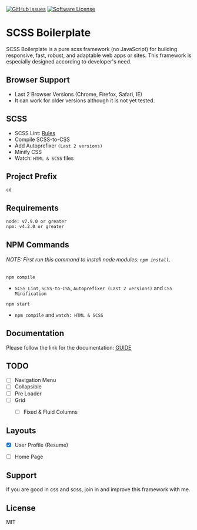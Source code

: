 [![GitHub issues](https://img.shields.io/github/issues/imransilvake/SCSS-Boilerplate.svg)](https://github.com/imransilvake/SCSS-Boilerplate/issues)
[![Software License](https://img.shields.io/badge/license-MIT-blue.svg)](LICENSE)


# SCSS Boilerplate
SCSS Boilerplate is a pure scss framework (no JavaScript) for building responsive, fast, robust, and adaptable web apps or sites. This framework is especially designed according to developer's need.


## Browser Support
 - Last 2 Browser Versions (Chrome, Firefox, Safari, IE)
 - It can work for older versions although it is not yet tested.


## SCSS
  - SCSS Lint: [Rules](https://stylelint.io/user-guide/rules/)
  - Compile SCSS-to-CSS
  - Add Autoprefixer `(Last 2 versions)`
  - Minify CSS
  - Watch: `HTML & SCSS` files
  

## Project Prefix
`cd`


## Requirements
```
node: v7.9.0 or greater
npm: v4.2.0 or greater
```


## NPM Commands

###### NOTE: First run this command to install node modules: `npm install`.
`npm compile`
  - `SCSS Lint`, `SCSS-to-CSS`, `Autoprefixer (Last 2 versions)` and `CSS Minification`

`npm start`
  - `npm compile` and `watch: HTML & SCSS`


## Documentation
Please follow the link for the documentation: [GUIDE](documentation/guide.md)


## TODO
- [ ] Navigation Menu
- [ ] Collapsible
- [ ] Pre Loader
- [ ] Grid
  - [ ] Fixed & Fluid Columns


## Layouts
- [X] User Profile (Resume)
- [ ] Home Page


## Support
If you are good in css and scss, join in and improve this framework with me.


## License
MIT
